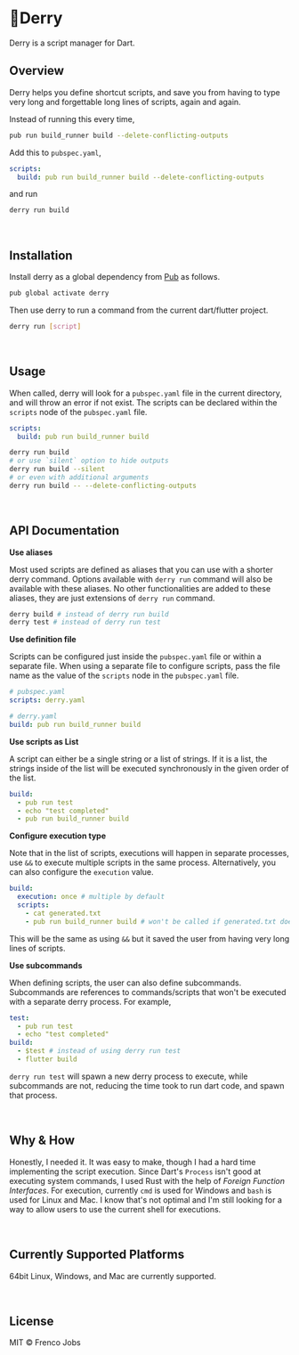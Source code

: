 # 🎈Derry

Derry is a script manager for Dart.

## Overview

Derry helps you define shortcut scripts, and save you from having to type very long and forgettable long lines of scripts, again and again.

Instead of running this every time,

```bash
pub run build_runner build --delete-conflicting-outputs
```

Add this to `pubspec.yaml`,

```yaml
scripts:
  build: pub run build_runner build --delete-conflicting-outputs
```

and run

```bash
derry run build
```

<br>

## Installation

Install derry as a global dependency from [Pub](http://pub.dev) as follows.

```bash
pub global activate derry
```

Then use derry to run a command from the current dart/flutter project.

```bash
derry run [script]
```

<br>

## Usage

When called, derry will look for a `pubspec.yaml` file in the current directory, and will throw an error if not exist. The scripts can be declared within the `scripts` node of the `pubspec.yaml` file.

```yaml
scripts:
  build: pub run build_runner build
```

```bash
derry run build
# or use `silent` option to hide outputs
derry run build --silent
# or even with additional arguments
derry run build -- --delete-conflicting-outputs
```

<br>

## API Documentation

**Use aliases**

Most used scripts are defined as aliases that you can use with a shorter derry command. Options available with `derry run` command will also be available with these aliases. No other functionalities are added to these aliases, they are just extensions of `derry run` command.

```bash
derry build # instead of derry run build
derry test # instead of derry run test
```

**Use definition file**

Scripts can be configured just inside the `pubspec.yaml` file or within a separate file. When using a separate file to configure scripts, pass the file name as the value of the `scripts` node in the `pubspec.yaml` file.

```yaml
# pubspec.yaml
scripts: derry.yaml
```

```yaml
# derry.yaml
build: pub run build_runner build
```

**Use scripts as List**

A script can either be a single string or a list of strings. If it is a list, the strings inside of the list will be executed synchronously in the given order of the list.

```yaml
build:
  - pub run test
  - echo "test completed"
  - pub run build_runner build
```

**Configure execution type**

Note that in the list of scripts, executions will happen in separate processes, use `&&` to execute multiple scripts in the same process. Alternatively, you can also configure the `execution` value.

```yaml
build:
  execution: once # multiple by default
  scripts:
    - cat generated.txt
    - pub run build_runner build # won't be called if generated.txt does not exist
```

This will be the same as using `&&` but it saved the user from having very long lines of scripts.

**Use subcommands**

When defining scripts, the user can also define subcommands. Subcommands are references to commands/scripts that won't be executed with a separate derry process. For example,

```yaml
test:
  - pub run test
  - echo "test completed"
build:
  - $test # instead of using derry run test
  - flutter build
```

`derry run test` will spawn a new derry process to execute, while subcommands are not, reducing the time took to run dart code, and spawn that process.

<br>

## Why & How

Honestly, I needed it. It was easy to make, though I had a hard time implementing the script execution. Since Dart's `Process` isn't good at executing system commands, I used Rust with the help of _Foreign Function Interfaces_. For execution, currently `cmd` is used for Windows and `bash` is used for Linux and Mac. I know that's not optimal and I'm still looking for a way to allow users to use the current shell for executions.

<br>

## Currently Supported Platforms

64bit Linux, Windows, and Mac are currently supported.

<br>

## License

MIT &copy; Frenco Jobs
